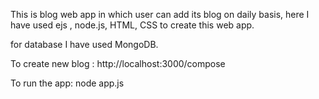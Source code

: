 This is blog web app in which user can add its blog on daily basis, here I have used ejs , node.js, HTML, CSS
to create this web app.

for database I have used MongoDB.

To create new blog :
http://localhost:3000/compose

To run the app:
node app.js

